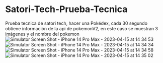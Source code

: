 # Satori-Tech-Prueba-Tecnica
Prueba tecnica de satori tech, hacer una Pokédex, cada 30 segundo obtiene información de la api de pokemonV2, en este caso se muestran 3 imágenes y el nombre del pokemon
![Simulator Screen Shot - iPhone 14 Pro Max - 2023-04-15 at 14 34 53](https://user-images.githubusercontent.com/62978829/232252146-36180dd7-9501-4489-aa77-8b14f9332257.png)
![Simulator Screen Shot - iPhone 14 Pro Max - 2023-04-15 at 14 34 34](https://user-images.githubusercontent.com/62978829/232252148-aa508031-6689-4c79-b44d-75fd53dca65f.png)
![Simulator Screen Shot - iPhone 14 Pro Max - 2023-04-15 at 14 34 58](https://user-images.githubusercontent.com/62978829/232252151-a840a50d-e68c-4a8f-951f-89033fcc2679.png)
![Simulator Screen Shot - iPhone 14 Pro Max - 2023-04-15 at 14 35 02](https://user-images.githubusercontent.com/62978829/232252154-9d442673-236a-4c66-b6f9-9ee205374214.png)

